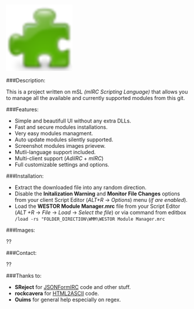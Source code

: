 ![](https://github.com/westor7/wmm/blob/master/images/wmm_180x180.png)

###Description:

This is a project written on mSL *(mIRC Scripting Language)* that allows you to manage all the available and currently supported modules from this git.

###Features:

- Simple and beautifull UI without any extra DLLs.
- Fast and secure modules installations.
- Very easy modules managment.
- Auto update modules silently supported.
- Screenshot modules images prievew.
- Mutli-language support included.
- Multi-client support (*AdiIRC* + *mIRC*)
- Full customizable settings and options.

###Installation:

- Extract the downloaded file into any random direction.
- Disable the **Initalization Warning** and **Monitor File Changes** options from your client Script Editor (*ALT+R* -> *Options*) menu (*if are enabled*).
- Load the **WESTOR Module Manager.mrc** file from your Script Editor (*ALT +R* -> *File* -> *Load* -> *Select the file*) or via command from editbox ``/load -rs "FOLDER_DIRECTION\WMM\WESTOR Module Manager.mrc``

###Images:

??

###Contact:

??

###Thanks to:

- **SReject** for [JSONFormIRC](https://github.com/SReject/JSON-For-Mirc "") code and other stuff.
- **rockcavera** for [HTML2ASCII](http://hawkee.com/snippet/17963 "") code.
- **Ouims** for general help especially on regex.